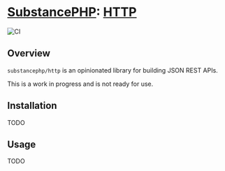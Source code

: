 # [SubstancePHP](https://github.com/substancephp): [HTTP](https://packagist.org/packages/substancephp/http)

![CI](https://github.com/substancephp/http/actions/workflows/ci.yml/badge.svg)

## Overview

`substancephp/http` is an opinionated library for building JSON REST APIs.

This is a work in progress and is not ready for use.

## Installation

TODO

## Usage

TODO
